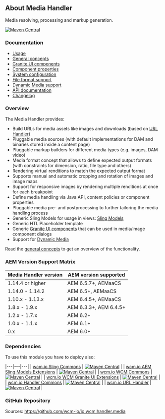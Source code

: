 ## About Media Handler

Media resolving, processing and markup generation.

[![Maven Central](https://img.shields.io/maven-central/v/io.wcm/io.wcm.handler.media)](https://repo1.maven.org/maven2/io/wcm/io.wcm.handler.media/)


### Documentation

* [Usage][usage]
* [General concepts][general-concepts]
* [Granite UI components][graniteui-components]
* [Component properties][component-properties]
* [System configuration][configuration]
* [File format support][file-format-support]
* [Dynamic Media support][dynamic-media]
* [API documentation][apidocs]
* [Changelog][changelog]


### Overview

The Media Handler provides:

* Build URLs for media assets like images and downloads (based on [URL Handler][url-handler])
* Pluggable media sources (with default implementations for DAM and binaries stored inside a content page)
* Pluggable markup builders for different media types (e.g. images, DAM video)
* Media format concept that allows to define expected output formats (with constraints for dimension, ratio, file type and others)
* Rendering virtual renditions to match the expected output format
* Supports manual and automatic cropping and rotation of images and image maps
* Support for responsive images by rendering multiple renditions at once for each breakpoint
* Define media handling via Java API, content policies or component properties
* Pluggable media pre- and postprocessing to further tailoring the media handling process
* Generic Sling Models for usage in views: [Sling Models][ui-package]
* Generic HTL Placeholder template
* Generic [Granite UI components][graniteui-components] that can be used in media/image component dialogs
* Support for [Dynamic Media][dynamic-media]

Read the [general concepts][general-concepts] to get an overview of the functionality.


### AEM Version Support Matrix

|Media Handler version |AEM version supported
|----------------------|----------------------
|1.14.4 or higher      |AEM 6.5.7+, AEMaaCS
|1.14.0 - 1.14.2       |AEM 6.5+, AEMaaCS
|1.10.x - 1.13.x       |AEM 6.4.5+, AEMaaCS
|1.8.x - 1.9.x         |AEM 6.3.3+, AEM 6.4.5+
|1.2.x - 1.7.x         |AEM 6.2+
|1.0.x - 1.1.x         |AEM 6.1+
|0.x                   |AEM 6.0+


### Dependencies

To use this module you have to deploy also:

|---|---|---|
| [wcm.io Sling Commons](https://repo1.maven.org/maven2/io/wcm/io.wcm.sling.commons/) | [![Maven Central](https://img.shields.io/maven-central/v/io.wcm/io.wcm.sling.commons)](https://repo1.maven.org/maven2/io/wcm/io.wcm.sling.commons/) |
| [wcm.io AEM Sling Models Extensions](https://repo1.maven.org/maven2/io/wcm/io.wcm.sling.models/) | [![Maven Central](https://img.shields.io/maven-central/v/io.wcm/io.wcm.sling.models)](https://repo1.maven.org/maven2/io/wcm/io.wcm.sling.models/) |
| [wcm.io WCM Commons](https://repo1.maven.org/maven2/io/wcm/io.wcm.wcm.commons/) | [![Maven Central](https://img.shields.io/maven-central/v/io.wcm/io.wcm.wcm.commons)](https://repo1.maven.org/maven2/io/wcm/io.wcm.wcm.commons/) |
| [wcm.io WCM Granite UI Extensions](https://repo1.maven.org/maven2/io/wcm/io.wcm.wcm.ui.granite/) | [![Maven Central](https://img.shields.io/maven-central/v/io.wcm/io.wcm.wcm.ui.granite)](https://repo1.maven.org/maven2/io/wcm/io.wcm.wcm.ui.granite/) |
| [wcm.io Handler Commons](https://repo1.maven.org/maven2/io/wcm/io.wcm.handler.commons/) | [![Maven Central](https://img.shields.io/maven-central/v/io.wcm/io.wcm.handler.commons)](https://repo1.maven.org/maven2/io/wcm/io.wcm.handler.commons/) |
| [wcm.io URL Handler](https://repo1.maven.org/maven2/io/wcm/io.wcm.handler.url/) | [![Maven Central](https://img.shields.io/maven-central/v/io.wcm/io.wcm.handler.url)](https://repo1.maven.org/maven2/io/wcm/io.wcm.handler.url/) |


### GitHub Repository

Sources: https://github.com/wcm-io/io.wcm.handler.media


[usage]: usage.html
[general-concepts]: general-concepts.html
[graniteui-components]: graniteui-components.html
[component-properties]: component-properties.html
[configuration]: configuration.html
[file-format-support]: file-format-support.html
[dynamic-media]: dynamic-media.html
[apidocs]: apidocs/
[changelog]: changes-report.html
[url-handler]: ../url/
[ui-package]: apidocs/io/wcm/handler/media/ui/package-summary.html
